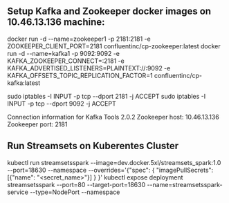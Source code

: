 ## Setup Kafka and Zookeeper docker images on 10.46.13.136 machine:

docker run -d --name=zookeeper1 -p 2181:2181 -e ZOOKEEPER_CLIENT_PORT=2181 confluentinc/cp-zookeeper:latest
docker run -d --name=kafka1 -p 9092:9092 -e KAFKA_ZOOKEEPER_CONNECT=<hostname>:2181 -e KAFKA_ADVERTISED_LISTENERS=PLAINTEXT://<hostname>:9092 -e KAFKA_OFFSETS_TOPIC_REPLICATION_FACTOR=1 confluentinc/cp-kafka:latest
 
sudo iptables -I INPUT -p tcp --dport 2181 -j ACCEPT
sudo iptables -I INPUT -p tcp --dport 9092 -j ACCEPT
 
 
Connection information for Kafka Tools 2.0.2
Zookeeper host: 10.46.13.136
Zookeeper port: 2181

## Run Streamsets on Kuberentes Cluster

kubectl run streamsetsspark --image=dev.docker.5xl/streamsets_spark:1.0 --port=18630 --namespace <namespace>
--overrides='{"spec": { "imagePullSecrets": [{"name": "<secret_name>"}] } }'
kubectl expose deployment streamsetsspark --port=80 --target-port=18630 --name=streamsetsspark-service --type=NodePort --namespace <namespace>
